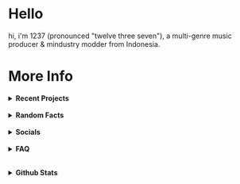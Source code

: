 <link rel="stylesheet" href="https://12three7.me/styles/main.css">

# Hello

hi, i'm 1237 (pronounced "twelve three seven"), a multi-genre music producer & mindustry modder from Indonesia.

# More Info

<details><summary><b>Recent Projects</b></summary>
  <br>
  <ul>
    <li><details><summary>  Non-music</summary><br>
      <ul>
        <li><a href="https://github.com/driftheque/thenewwave">The New Wave</a></li>
        <li><a href="https://12three7.me">12three7.me</a></li>
      </ul>
    </details></li>
    <br>
  </ul>
</details>
<br>
<details>
<summary><b>Random Facts</b></summary>
<br>
<ul>
  <li>i&#39;m currently learning java (the programming language, not the spoken language).</li>
  <li>my internet alias is 1237, but (almost) everybody on the internet calls me 1234.</li>
  <li>most of my music are made in fl studio mobile.</li>
  <li>i like releasing albums.</li>
  <li>even though i&#39;m a music producer, i&#39;ve never made a music-related program.</li>
  <li>i like playing mindustry and making mindustry mods. and i have captured 160 sectors in the (mindustry) campaign. and i&#39;ve never captured sector   24.</li>
  <li>most of my art/sprites/music are weird and very experimental.</li>
  <li>binary0011 isn&#39;t my first mindustry mod.</li>
  <li>i can solve a rubik&#39;s cube.</li>
  <li>i &quot;&quot;accidentally&quot;&quot; learned html after updating this readme.</li>
</ul>
</details>
<br>
<details>
<summary><b>Socials</b></summary><br>
<ol>
<li><a href="https://12three7.me/">website</a></li>
<li><a href="https://youtube.com/1237yt">youtube</a></li>
<li><a href="https://discord.gg/j6FYRPhzFt">discord</a></li>
<li><a href="https://spoti.fi/3PMF0ei">spotify</a></li>
<li><a href="https://1237.bandcamp.com/">bandcamp</a></li>
<li><a href="https://instagram.com/12three7/">instagram</a></li>
<li><a href="https://soundcloud.app.goo.gl/9Cn8p">soundcloud</a></li>
<li><a href="https://weeklybeats.com/12three7/">weeklybeats</a></li>
<li><a href="https://github.com/12three7/">github</a></li>
<li><a href="https://creator.nightcafe.studio/u/1237">nightcafe</a></li>
</ol>
</details>
<br>
<details><summary><b>FAQ</b></summary>
<p><strong>q: what daw(/software) do you use to make music?</strong>
<br><br>
<em>a: fl studio mobile, famitracker, lsdj.</em>
<br><br>
<strong>q: what genre(s) (/style) of music do you produce?</strong>
<br><br>
<em>a: ambient, chiptune/8-bit, house, acid house, future house, experimental, experimental electronic, improvisation, generative, dark ambient, lofi, lofi hip-hop, hip-hop/trap, future bass, dubstep, deathstep, riddim dubstep, electro, complextro, electro house, edm, trance, psytrance, tech trance, drum and bass, drumstep.</em>
<br><br>
<strong>q: why do you often release albums? / how do you make/produce a lot of music (in a &quot;&quot;short&quot;&quot; time)?</strong>
<br><br>
<em>a: I don&#39;t know.</em>
<br><br>
<strong>q: why is all your album artwork/cover grayscale?</strong>
<br><br>
<em>a: I like grayscale art (/color).</em>
<br><br>
<strong>q: what happened to your youtube channel?</strong>
<br><br>
<em>a: I deleted my old youtube channel (which has 154 subscribers) on March 3, 2021. I created a new youtube channel on February 28, 2021. I deleted my old channel because it was &quot;connected&quot; with the topic channel for 1235.</em> <br> <strong><em>note: I changed the artist name from 1235 to &quot;1237&quot; on December 23, 2020.</em></strong>
<br><br>
<strong>q: what happened to your old youtube videos/songs?</strong>
<br><br>
<em>a: I deleted them.</em>
<br><br>
<strong>q: am i allowed to use your music (as a backsound/soundtrack) for my videos/livestreams/games/__?</strong>
<br><br>
<em>a: as long as you credit me (in the description/credits), yes, you&#39;re allowed to use my music.</em>
<br><br>
<strong>q: why is your artist name 1237? / why you change your artist name from 1235 to 1237?</strong>
<br><br>
<em>a: because there&#39;s an artist(/band?) called 1235 that makes music longer than me.</em>
<br><br>
<strong>q: what does the name (number?) &quot;1237&quot; mean?</strong>
<br><br>
<em>a: that name doesn&#39;t have any meaning at all.</em>
</details>
</p>
<br>
<details><summary><b>Github Stats</b></summary>
<p><img src="https://github-readme-stats.vercel.app/api?username=12three7&amp;show_icons=true&amp;theme=radical" alt="1237&#39;s GitHub Stats">
<a href="https://github.com"><img align="center" src="https://github-readme-stats.vercel.app/api/top-langs/?username=12three7&layout=compact&theme=radical&hide_border=false" /></a>
<a href="#"><img src="http://github-readme-streak-stats.herokuapp.com?user=12three7&amp;hide_border=false&amp;background=141321&amp;ring=FC428C&amp;fire=E8CA43&amp;dates=A7FCF5&amp;currStreakLabel=FFFFFF&amp;sideNums=A7FCF5&amp;currStreakNum=E8CA43&amp;sideLabels=FFFFFF&amp;stroke=FFFFFF" alt="GitHub Streak"></a>
<a href="https://github.com/ryo-ma/github-profile-trophy"><img src="https://github-profile-trophy.vercel.app/?username=12three7&amp;theme=radical" alt="trophy"></a></p>
</details>
<br>
